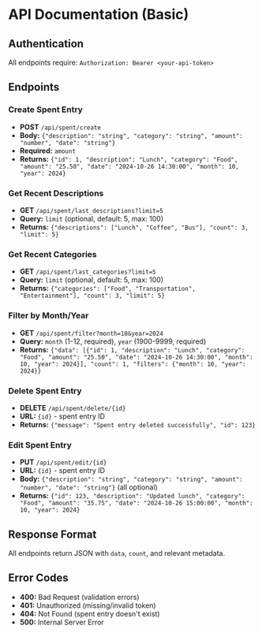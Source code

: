 # API Documentation (Basic)

## Authentication
All endpoints require: `Authorization: Bearer <your-api-token>`

## Endpoints

### Create Spent Entry
- **POST** `/api/spent/create`
- **Body:** `{"description": "string", "category": "string", "amount": "number", "date": "string"}`
- **Required:** `amount`
- **Returns:** `{"id": 1, "description": "Lunch", "category": "Food", "amount": "25.50", "date": "2024-10-26 14:30:00", "month": 10, "year": 2024}`

### Get Recent Descriptions  
- **GET** `/api/spent/last_descriptions?limit=5`
- **Query:** `limit` (optional, default: 5, max: 100)
- **Returns:** `{"descriptions": ["Lunch", "Coffee", "Bus"], "count": 3, "limit": 5}`

### Get Recent Categories
- **GET** `/api/spent/last_categories?limit=5` 
- **Query:** `limit` (optional, default: 5, max: 100)
- **Returns:** `{"categories": ["Food", "Transportation", "Entertainment"], "count": 3, "limit": 5}`

### Filter by Month/Year
- **GET** `/api/spent/filter?month=10&year=2024`
- **Query:** `month` (1-12, required), `year` (1900-9999, required)
- **Returns:** `{"data": [{"id": 1, "description": "Lunch", "category": "Food", "amount": "25.50", "date": "2024-10-26 14:30:00", "month": 10, "year": 2024}], "count": 1, "filters": {"month": 10, "year": 2024}}`

### Delete Spent Entry
- **DELETE** `/api/spent/delete/{id}`
- **URL:** `{id}` - spent entry ID
- **Returns:** `{"message": "Spent entry deleted successfully", "id": 123}`

### Edit Spent Entry
- **PUT** `/api/spent/edit/{id}`
- **URL:** `{id}` - spent entry ID
- **Body:** `{"description": "string", "category": "string", "amount": "number", "date": "string"}` (all optional)
- **Returns:** `{"id": 123, "description": "Updated lunch", "category": "Food", "amount": "35.75", "date": "2024-10-26 15:00:00", "month": 10, "year": 2024}`

## Response Format
All endpoints return JSON with `data`, `count`, and relevant metadata.

## Error Codes
- **400:** Bad Request (validation errors)
- **401:** Unauthorized (missing/invalid token)  
- **404:** Not Found (spent entry doesn't exist)
- **500:** Internal Server Error